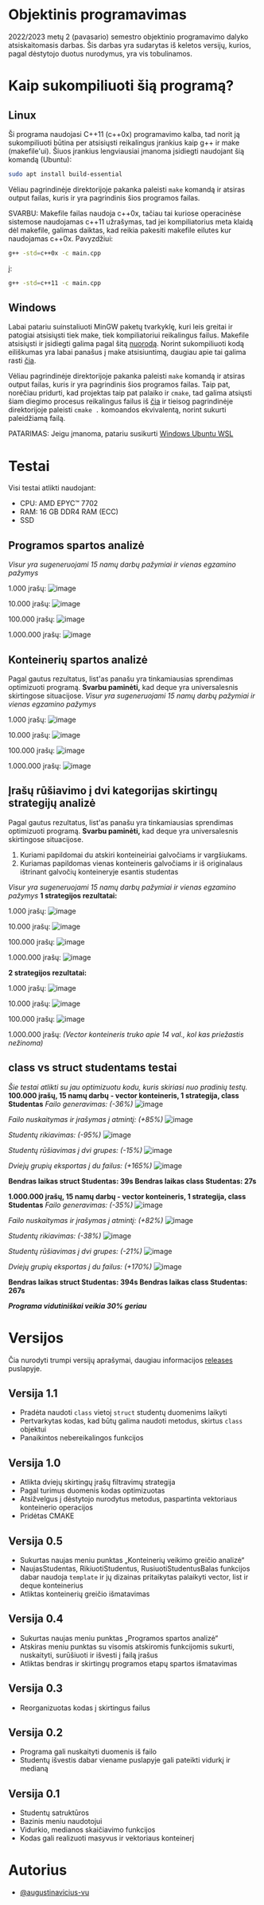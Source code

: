 # Objektinis programavimas

2022/2023 metų 2 (pavasario) semestro objektinio programavimo dalyko atsiskaitomasis darbas. Šis darbas yra sudarytas iš keletos versijų, kurios, pagal dėstytojo duotus nurodymus, yra vis tobulinamos.

# Kaip sukompiliuoti šią programą?

## Linux

Ši programa naudojasi C++11 (c++0x) programavimo kalba, tad norit ją sukompiliuoti būtina per atsisiųsti reikalingus įrankius kaip g++ ir make (makefile'ui). Šiuos įrankius lengviausiai įmanoma įsidiegti naudojant šią komandą (Ubuntu):

```bash
sudo apt install build-essential  
```

Vėliau pagrindinėje direktorijoje pakanka paleisti `make` komandą ir atsiras output failas, kuris ir yra pagrindinis šios programos failas.

SVARBU: Makefile failas naudoja c++0x, tačiau tai kuriose operacinėse sistemose naudojamas c++11 užrašymas, tad jei kompiliatorius meta klaidą dėl makefile, galimas daiktas, kad reikia pakesiti makefile eilutes kur naudojamas c++0x. Pavyzdžiui:

```bash
g++ -std=c++0x -c main.cpp
```

į:

```bash
g++ -std=c++11 -c main.cpp
```

## Windows

Labai patariu suinstaliuoti MinGW paketų tvarkyklę, kuri leis greitai ir patogiai atsisiųsti tiek make, tiek kompiliatoriui reikalingus failus. Makefile atsisiųsti ir įsidiegti galima pagal šitą [nuorodą](https://linuxhint.com/run-makefile-windows/). Norint sukompiliuoti kodą eiliškumas yra labai panašus į make atsisiuntimą, daugiau apie tai galima rasti [čia](https://www.ics.uci.edu/~pattis/common/handouts/mingweclipse/mingw.html).

Vėliau pagrindinėje direktorijoje pakanka paleisti `make` komandą ir atsiras output failas, kuris ir yra pagrindinis šios programos failas.
Taip pat, norėčiau pridurti, kad projektas taip pat palaiko ir `cmake`, tad galima atsiųsti šiam diegimo procesus reikalingus failus iš [čia](https://github.com/Kitware/CMake/releases/download/v3.26.4/cmake-3.26.4-windows-x86_64.msi) ir tieisog pagrindinėje direktorijoje paleisti `cmake .` komoandos ekvivalentą, norint sukurti paleidžiamą failą.

PATARIMAS: Jeigu įmanoma, patariu susikurti [Windows Ubuntu WSL](https://learn.microsoft.com/en-us/windows/wsl/install)

# Testai

Visi testai atlikti naudojant:

- CPU: AMD EPYC™ 7702
- RAM: 16 GB DDR4 RAM (ECC)
- SSD

## Programos spartos analizė

_Visur yra sugeneruojami 15 namų darbų pažymiai ir vienas egzamino pažymys_

1.000 įrašų:
![image](https://github.com/augustinavicius-vu/obj-prog/assets/101087475/f3d670c9-fba4-4da2-8ef7-f5d20fc5d704)

10.000 įrašų:
![image](https://github.com/augustinavicius-vu/obj-prog/assets/101087475/13b7fee6-0c14-431e-b34b-1177358e115e)

100.000 įrašų:
![image](https://github.com/augustinavicius-vu/obj-prog/assets/101087475/797aadc0-89ec-4e50-a847-43453dbcd21e)

1.000.000 įrašų:
![image](https://github.com/augustinavicius-vu/obj-prog/assets/101087475/adf7df7f-5acf-4789-abd1-dd7a490ee43d)

## Konteinerių spartos analizė

Pagal gautus rezultatus, list'as panašu yra tinkamiausias sprendimas optimizuoti programą. **Svarbu paminėti,** kad deque yra universalesnis skirtingose situacijose.
_Visur yra sugeneruojami 15 namų darbų pažymiai ir vienas egzamino pažymys_

1.000 įrašų:
![image](https://github.com/augustinavicius-vu/obj-prog/assets/101087475/95df444a-3114-4eb0-b215-c43721eb941b)

10.000 įrašų:
![image](https://github.com/augustinavicius-vu/obj-prog/assets/101087475/bc792437-6d09-423c-bcfc-bcc7a3724417)

100.000 įrašų:
![image](https://github.com/augustinavicius-vu/obj-prog/assets/101087475/68c6c380-760d-40a6-a837-6c5d8e204ae9)

1.000.000 įrašų:
![image](https://github.com/augustinavicius-vu/obj-prog/assets/101087475/f56abda7-3595-4a9b-8174-4485d45bea26)

## Įrašų rūšiavimo į dvi kategorijas skirtingų strategijų analizė

Pagal gautus rezultatus, list'as panašu yra tinkamiausias sprendimas optimizuoti programą. **Svarbu paminėti,** kad deque yra universalesnis skirtingose situacijose.

1. Kuriami papildomai du atskiri konteineiriai galvočiams ir vargšiukams.
2. Kuriamas papildomas vienas konteineris galvočiams ir iš originalaus ištrinant galvočių konteineryje esantis studentas

_Visur yra sugeneruojami 15 namų darbų pažymiai ir vienas egzamino pažymys_
**1 strategijos rezultatai:**

1.000 įrašų:
![image](https://github.com/augustinavicius-vu/obj-prog/assets/101087475/fe2bcab6-3d75-4132-a36c-04bef355396f)

10.000 įrašų:
![image](https://github.com/augustinavicius-vu/obj-prog/assets/101087475/586add14-803f-469d-9442-1a77047222bd)

100.000 įrašų:
![image](https://github.com/augustinavicius-vu/obj-prog/assets/101087475/e520a90c-21a3-4dc6-8dc5-1b325db11ee4)

1.000.000 įrašų:
![image](https://github.com/augustinavicius-vu/obj-prog/assets/101087475/478fe4eb-6ceb-418a-abe1-cf48feb0ac8f)

**2 strategijos rezultatai:**

1.000 įrašų:
![image](https://github.com/augustinavicius-vu/obj-prog/assets/101087475/2c2240ce-9f0d-42f5-8544-6f3937ab7fc1)

10.000 įrašų:
![image](https://github.com/augustinavicius-vu/obj-prog/assets/101087475/bca835b7-5554-4015-9ff6-d53e5cffea4a)

100.000 įrašų:
![image](https://github.com/augustinavicius-vu/obj-prog/assets/101087475/165934d1-3c3b-4a1e-b2a3-ad0eaea8ef03)

1.000.000 įrašų: _(Vector konteineris truko apie 14 val., kol kas priežastis nežinoma)_

## class vs struct studentams testai
_Šie testai atlikti su jau optimizuotu kodu, kuris skiriasi nuo pradinių testų._
**100.000 įrašų, 15 namų darbų - vector konteineris, 1 strategija, class Studentas**
_Failo generavimas: (-36%)_
![image](https://github.com/augustinavicius-vu/obj-prog/assets/101087475/776b2bb1-6e75-4114-88b0-c734b584b461)

_Failo nuskaitymas ir įrašymas į atmintį: (+85%)_
![image](https://github.com/augustinavicius-vu/obj-prog-naujas/assets/101087475/bbcf32c8-1bc1-45e1-9ada-1e86f2c3d4d0)

_Studentų rikiavimas: (-95%)_
![image](https://github.com/augustinavicius-vu/obj-prog-naujas/assets/101087475/2e89c02b-11c8-4134-acd0-d515b9ad5b30)

_Studentų rūšiavimas į dvi grupes: (-15%)_
![image](https://github.com/augustinavicius-vu/obj-prog-naujas/assets/101087475/3f4f6a78-eee4-4ee9-a399-139cb6a1d13a)

_Dviejų grupių eksportas į du failus: (+165%)_
![image](https://github.com/augustinavicius-vu/obj-prog-naujas/assets/101087475/8329514d-0390-45b2-ac36-d1cd12d2fc98)

**Bendras laikas struct Studentas: 39s
Bendras laikas class Studentas: 27s**


**1.000.000 įrašų, 15 namų darbų - vector konteineris, 1 strategija, class Studentas**
_Failo generavimas: (-35%)_
![image](https://github.com/augustinavicius-vu/obj-prog-naujas/assets/101087475/54bd3169-5531-41e8-a333-3f0d95b8e5e4)

_Failo nuskaitymas ir įrašymas į atmintį: (+82%)_
![image](https://github.com/augustinavicius-vu/obj-prog-naujas/assets/101087475/9d09a4d6-f2aa-4e58-9847-28bc6c2db8ef)

_Studentų rikiavimas: (-38%)_
![image](https://github.com/augustinavicius-vu/obj-prog-naujas/assets/101087475/010f2d61-16f9-4361-b8fb-a7d29a5c81f9)

_Studentų rūšiavimas į dvi grupes: (-21%)_
![image](https://github.com/augustinavicius-vu/obj-prog-naujas/assets/101087475/1e8c26c4-91d0-46c5-b2f4-d90544cec039)

_Dviejų grupių eksportas į du failus: (+170%)_
![image](https://github.com/augustinavicius-vu/obj-prog-naujas/assets/101087475/e7b714c4-11c5-4a16-a740-b53328c87981)

**Bendras laikas struct Studentas: 394s
Bendras laikas class Studentas: 267s**

**_Programa vidutiniškai veikia 30% geriau_**

# Versijos

Čia nurodyti trumpi versijų aprašymai, daugiau informacijos [releases](https://github.com/augustinavicius-vu/obj-prog/releases) puslapyje.

## Versija 1.1

* Pradėta naudoti `class` vietoj `struct` studentų duomenims laikyti
* Pertvarkytas kodas, kad būtų galima naudoti metodus, skirtus `class` objektui
* Panaikintos nebereikalingos funkcijos

## Versija 1.0

* Atlikta dviejų skirtingų įrašų filtravimų strategija
* Pagal turimus duomenis kodas optimizuotas
* Atsižvelgus į dėstytojo nurodytus metodus, paspartinta vektoriaus konteinerio operacijos
* Pridėtas CMAKE

## Versija 0.5

- Sukurtas naujas meniu punktas „Konteinerių veikimo greičio analizė“
- NaujasStudentas, RikiuotiStudentus, RusiuotiStudentusBalas funkcijos dabar naudoja `template` ir jų dizainas pritaikytas palaikyti vector, list ir deque konteinerius
- Atliktas konteinerių greičio išmatavimas

## Versija 0.4

- Sukurtas naujas meniu punktas „Programos spartos analizė“
- Atskiras meniu punktas su visomis atskiromis funkcijomis sukurti, nuskaityti, surūšiuoti ir išvesti į failą įrašus
- Atliktas bendras ir skirtingų programos etapų spartos išmatavimas

## Versija 0.3

- Reorganizuotas kodas į skirtingus failus

## Versija 0.2

- Programa gali nuskaityti duomenis iš failo
- Studentų išvestis dabar viename puslapyje gali pateikti vidurkį ir medianą

## Versija 0.1

- Studentų satruktūros
- Bazinis meniu naudotojui
- Vidurkio, medianos skaičiavimo funkcijos
- Kodas gali realizuoti masyvus ir vektoriaus konteinerį

# Autorius

- [@augustinavicius-vu](https://www.github.com/augustinavicius-vu)
